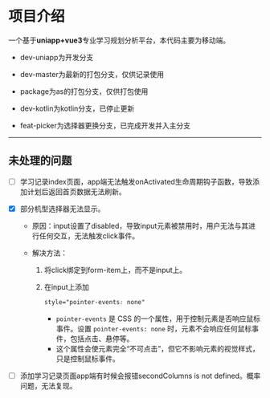 # 项目介绍

  一个基于**uniapp+vue3**专业学习规划分析平台，本代码主要为移动端。  

- dev-uniapp为开发分支

- dev-master为最新的打包分支，仅供记录使用

- package为as的打包分支，仅供打包使用

- dev-kotlin为kotlin分支，已停止更新

- feat-picker为选择器更换分支，已完成开发并入主分支

---

## 未处理的问题

- [ ] 学习记录index页面，app端无法触发onActivated生命周期钩子函数，导致添加计划后返回首页数据无法刷新。

- [x] 部分机型选择器无法显示。
  
  - 原因：input设置了disabled，导致input元素被禁用时，用户无法与其进行任何交互，无法触发click事件。
  
  - 解决方法：
    
    1. 将click绑定到form-item上，而不是input上。
    
    2. 在input上添加
       
       ```css
       style="pointer-events: none"
       ```
       
       - `pointer-events` 是 CSS 的一个属性，用于控制元素是否响应鼠标事件。设置 `pointer-events: none` 时，元素不会响应任何鼠标事件，包括点击、悬停等。
       - 这个属性会使元素完全“不可点击”，但它不影响元素的视觉样式，只是控制鼠标事件。

- [ ] 添加学习记录页面app端有时候会报错secondColumns is not defined。概率问题，无法复现。